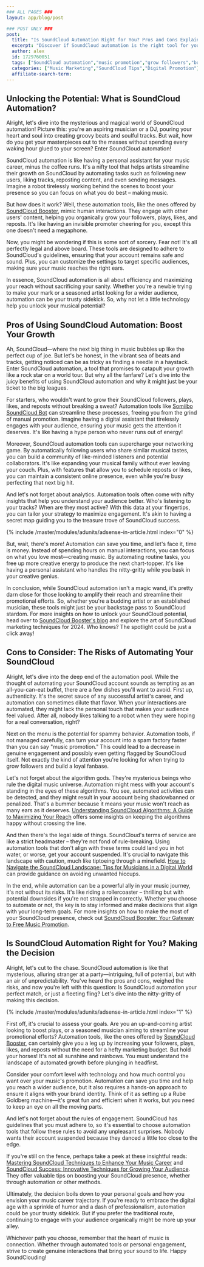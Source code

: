 ```yaml
---
### ALL PAGES ###
layout: app/blog/post

### POST ONLY ###
post:
  title: "Is SoundCloud Automation Right for You? Pros and Cons Explained"
  excerpt: "Discover if SoundCloud automation is the right tool for you by weighing its pros and cons to enhance your music career."
  author: alex
  id: 1729760051
  tags: ["SoundCloud automation","music promotion","grow followers","boost plays"]
  categories: ["Music Marketing","SoundCloud Tips","Digital Promotion"]
  affiliate-search-term: 
---
```


## Unlocking the Potential: What is SoundCloud Automation?

Alright, let's dive into the mysterious and magical world of SoundCloud automation! Picture this: you're an aspiring musician or a DJ, pouring your heart and soul into creating groovy beats and soulful tracks. But wait, how do you get your masterpieces out to the masses without spending every waking hour glued to your screen? Enter SoundCloud automation!

SoundCloud automation is like having a personal assistant for your music career, minus the coffee runs. It's a nifty tool that helps artists streamline their growth on SoundCloud by automating tasks such as following new users, liking tracks, reposting content, and even sending messages. Imagine a robot tirelessly working behind the scenes to boost your presence so you can focus on what you do best – making music.

But how does it work? Well, these automation tools, like the ones offered by [SoundCloud Booster](https://soundcloudbooster.com), mimic human interactions. They engage with other users' content, helping you organically grow your followers, plays, likes, and reposts. It's like having an invisible promoter cheering for you, except this one doesn't need a megaphone.

Now, you might be wondering if this is some sort of sorcery. Fear not! It's all perfectly legal and above board. These tools are designed to adhere to SoundCloud's guidelines, ensuring that your account remains safe and sound. Plus, you can customize the settings to target specific audiences, making sure your music reaches the right ears.

In essence, SoundCloud automation is all about efficiency and maximizing your reach without sacrificing your sanity. Whether you're a newbie trying to make your mark or a seasoned artist looking for a wider audience, automation can be your trusty sidekick. So, why not let a little technology help you unlock your musical potential?

## Pros of Using SoundCloud Automation: Boost Your Growth

Ah, SoundCloud—where the next big thing in music bubbles up like the perfect cup of joe. But let's be honest, in the vibrant sea of beats and tracks, getting noticed can be as tricky as finding a needle in a haystack. Enter SoundCloud automation, a tool that promises to catapult your growth like a rock star on a world tour. But why all the fanfare? Let's dive into the juicy benefits of using SoundCloud automation and why it might just be your ticket to the big leagues.

For starters, who wouldn't want to grow their SoundCloud followers, plays, likes, and reposts without breaking a sweat? Automation tools like [Somiibo SoundCloud Bot](https://somiibo.com/platforms/soundcloud-bot) can streamline these processes, freeing you from the grind of manual promotion. Imagine having a digital assistant that tirelessly engages with your audience, ensuring your music gets the attention it deserves. It's like having a hype person who never runs out of energy!

Moreover, SoundCloud automation tools can supercharge your networking game. By automatically following users who share similar musical tastes, you can build a community of like-minded listeners and potential collaborators. It's like expanding your musical family without ever leaving your couch. Plus, with features that allow you to schedule reposts or likes, you can maintain a consistent online presence, even while you're busy perfecting that next big hit.

And let's not forget about analytics. Automation tools often come with nifty insights that help you understand your audience better. Who's listening to your tracks? When are they most active? With this data at your fingertips, you can tailor your strategy to maximize engagement. It's akin to having a secret map guiding you to the treasure trove of SoundCloud success.

{% include /master/modules/adunits/adsense-in-article.html index="0" %}

But, wait, there's more! Automation can save you time, and let's face it, time is money. Instead of spending hours on manual interactions, you can focus on what you love most—creating music. By automating routine tasks, you free up more creative energy to produce the next chart-topper. It's like having a personal assistant who handles the nitty-gritty while you bask in your creative genius.

In conclusion, while SoundCloud automation isn't a magic wand, it's pretty darn close for those looking to amplify their reach and streamline their promotional efforts. So, whether you're a budding artist or an established musician, these tools might just be your backstage pass to SoundCloud stardom. For more insights on how to unlock your SoundCloud potential, head over to [SoundCloud Booster's blog](https://soundcloudbooster.com/blog/unlock-the-full-potential-of-your-soundcloud-account-with-somiibo) and explore the art of SoundCloud marketing techniques for 2024. Who knows? The spotlight could be just a click away!

## Cons to Consider: The Risks of Automating Your SoundCloud

Alright, let's dive into the deep end of the automation pool. While the thought of automating your SoundCloud account sounds as tempting as an all-you-can-eat buffet, there are a few dishes you'll want to avoid. First up, authenticity. It's the secret sauce of any successful artist's career, and automation can sometimes dilute that flavor. When your interactions are automated, they might lack the personal touch that makes your audience feel valued. After all, nobody likes talking to a robot when they were hoping for a real conversation, right?

Next on the menu is the potential for spammy behavior. Automation tools, if not managed carefully, can turn your account into a spam factory faster than you can say "music promotion." This could lead to a decrease in genuine engagement and possibly even getting flagged by SoundCloud itself. Not exactly the kind of attention you're looking for when trying to grow followers and build a loyal fanbase. 

Let's not forget about the algorithm gods. They're mysterious beings who rule the digital music universe. Automation might mess with your account's standing in the eyes of these algorithms. You see, automated activities can be detected, and they might result in your account being shadowbanned or penalized. That's a bummer because it means your music won't reach as many ears as it deserves. [Understanding SoundCloud Algorithms: A Guide to Maximizing Your Reach](https://soundcloudbooster.com/blog/understanding-soundcloud-algorithms-a-guide-to-maximizing-your-reach) offers some insights on keeping the algorithms happy without crossing the line.

And then there's the legal side of things. SoundCloud's terms of service are like a strict headmaster – they're not fond of rule-breaking. Using automation tools that don't align with these terms could land you in hot water, or worse, get your account suspended. It's crucial to navigate this landscape with caution, much like tiptoeing through a minefield. [How to Navigate the SoundCloud Landscape: Tips for Musicians in a Digital World](https://soundcloudbooster.com/blog/how-to-navigate-the-soundcloud-landscape-tips-for-musicians-in-a-digital-world) can provide guidance on avoiding unwanted hiccups.

In the end, while automation can be a powerful ally in your music journey, it's not without its risks. It's like riding a rollercoaster – thrilling but with potential downsides if you're not strapped in correctly. Whether you choose to automate or not, the key is to stay informed and make decisions that align with your long-term goals. For more insights on how to make the most of your SoundCloud presence, check out [SoundCloud Booster: Your Gateway to Free Music Promotion](https://soundcloudbooster.com/blog/soundcloud-booster-your-gateway-to-free-music-promotion).

## Is SoundCloud Automation Right for You? Making the Decision

Alright, let's cut to the chase. SoundCloud automation is like that mysterious, alluring stranger at a party—intriguing, full of potential, but with an air of unpredictability. You've heard the pros and cons, weighed the risks, and now you're left with this question: Is SoundCloud automation your perfect match, or just a fleeting fling? Let's dive into the nitty-gritty of making this decision.

{% include /master/modules/adunits/adsense-in-article.html index="1" %}

First off, it's crucial to assess your goals. Are you an up-and-coming artist looking to boost plays, or a seasoned musician aiming to streamline your promotional efforts? Automation tools, like the ones offered by [SoundCloud Booster](https://soundcloudbooster.com), can certainly give you a leg up by increasing your followers, plays, likes, and reposts without the need for a hefty marketing budget. But hold your horses! It's not all sunshine and rainbows. You must understand the landscape of automated growth before plunging in headfirst.

Consider your comfort level with technology and how much control you want over your music's promotion. Automation can save you time and help you reach a wider audience, but it also requires a hands-on approach to ensure it aligns with your brand identity. Think of it as setting up a Rube Goldberg machine—it's great fun and efficient when it works, but you need to keep an eye on all the moving parts.

And let's not forget about the rules of engagement. SoundCloud has guidelines that you must adhere to, so it's essential to choose automation tools that follow these rules to avoid any unpleasant surprises. Nobody wants their account suspended because they danced a little too close to the edge.

If you're still on the fence, perhaps take a peek at these insightful reads: [Mastering SoundCloud Techniques to Enhance Your Music Career](https://soundcloudbooster.com/blog/mastering-soundcloud-techniques-to-enhance-your-music-career) and [SoundCloud Success: Innovative Techniques for Growing Your Audience](https://soundcloudbooster.com/blog/soundcloud-success-innovative-techniques-for-growing-your-audience). They offer valuable tips on boosting your SoundCloud presence, whether through automation or other methods.

Ultimately, the decision boils down to your personal goals and how you envision your music career trajectory. If you're ready to embrace the digital age with a sprinkle of humor and a dash of professionalism, automation could be your trusty sidekick. But if you prefer the traditional route, continuing to engage with your audience organically might be more up your alley.

Whichever path you choose, remember that the heart of music is connection. Whether through automated tools or personal engagement, strive to create genuine interactions that bring your sound to life. Happy SoundClouding!
